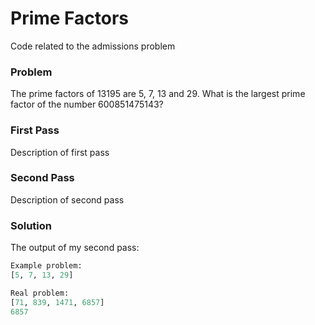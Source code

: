 Prime Factors
=============

Code related to the admissions problem

### Problem

The prime factors of 13195 are 5, 7, 13 and 29.  What is the largest prime factor of the number 600851475143?

### First Pass

Description of first pass

### Second Pass

Description of second pass

### Solution

The output of my second pass:

```python
Example problem:
[5, 7, 13, 29]

Real problem:
[71, 839, 1471, 6857]
6857